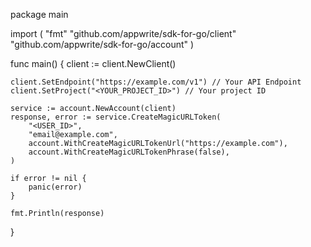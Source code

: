 package main

import (
    "fmt"
    "github.com/appwrite/sdk-for-go/client"
    "github.com/appwrite/sdk-for-go/account"
)

func main() {
    client := client.NewClient()

    client.SetEndpoint("https://example.com/v1") // Your API Endpoint
    client.SetProject("<YOUR_PROJECT_ID>") // Your project ID

    service := account.NewAccount(client)
    response, error := service.CreateMagicURLToken(
        "<USER_ID>",
        "email@example.com",
        account.WithCreateMagicURLTokenUrl("https://example.com"),
        account.WithCreateMagicURLTokenPhrase(false),
    )

    if error != nil {
        panic(error)
    }

    fmt.Println(response)
}
